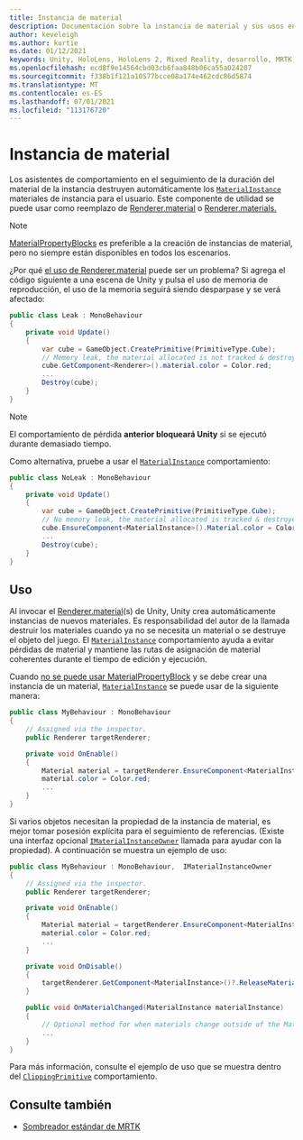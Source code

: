 ```yaml
---
title: Instancia de material
description: Documentación sobre la instancia de material y sus usos en MRTK
author: keveleigh
ms.author: kurtie
ms.date: 01/12/2021
keywords: Unity, HoloLens, HoloLens 2, Mixed Reality, desarrollo, MRTK, MaterialInstance,
ms.openlocfilehash: ecd8f9e14564cbd03cb6faa848b06ca55a024207
ms.sourcegitcommit: f338b1f121a10577bcce08a174e462cdc86d5874
ms.translationtype: MT
ms.contentlocale: es-ES
ms.lasthandoff: 07/01/2021
ms.locfileid: "113176720"
---
```

# <a name="material-instance"></a>Instancia de material

Los asistentes de comportamiento en el seguimiento de la duración del material de la instancia destruyen automáticamente los [`MaterialInstance`](xref:Microsoft.MixedReality.Toolkit.Rendering.MaterialInstance) materiales de instancia para el usuario. Este componente de utilidad se puede usar como reemplazo de [Renderer.material](https://docs.unity3d.com/ScriptReference/Renderer-material.html) o [Renderer.materials.](https://docs.unity3d.com/ScriptReference/Renderer-materials.html)

> [!NOTE]
> [MaterialPropertyBlocks](https://docs.unity3d.com/ScriptReference/MaterialPropertyBlock.html) es preferible a la creación de instancias de material, pero no siempre están disponibles en todos los escenarios.

¿Por qué [el uso de Renderer.material](https://docs.unity3d.com/ScriptReference/Renderer-material.html) puede ser un problema? Si agrega el código siguiente a una escena de Unity y pulsa el uso de memoria de reproducción, el uso de la memoria seguirá siendo desparpase y se verá afectado:

```c#
public class Leak : MonoBehaviour
{
    private void Update()
    {
        var cube = GameObject.CreatePrimitive(PrimitiveType.Cube);
        // Memory leak, the material allocated is not tracked & destroyed.
        cube.GetComponent<Renderer>().material.color = Color.red;
        ...
        Destroy(cube);
    }
}
```

> [!NOTE]
> El comportamiento de pérdida **anterior bloqueará Unity** si se ejecutó durante demasiado tiempo.

Como alternativa, pruebe a usar el [`MaterialInstance`](xref:Microsoft.MixedReality.Toolkit.Rendering.MaterialInstance) comportamiento:

```c#
public class NoLeak : MonoBehaviour
{
    private void Update()
    {
        var cube = GameObject.CreatePrimitive(PrimitiveType.Cube);
        // No memory leak, the material allocated is tracked & destroyed by MaterialInstance.
        cube.EnsureComponent<MaterialInstance>().Material.color = Color.red;
        ...
        Destroy(cube);
    }
}
```

## <a name="usage"></a>Uso

Al invocar el [Renderer.material](https://docs.unity3d.com/ScriptReference/Renderer-material.html)(s) de Unity, Unity crea automáticamente instancias de nuevos materiales. Es responsabilidad del autor de la llamada destruir los materiales cuando ya no se necesita un material o se destruye el objeto del juego. El [`MaterialInstance`](xref:Microsoft.MixedReality.Toolkit.Rendering.MaterialInstance) comportamiento ayuda a evitar pérdidas de material y mantiene las rutas de asignación de material coherentes durante el tiempo de edición y ejecución.

Cuando [no se puede usar MaterialPropertyBlock](https://docs.unity3d.com/ScriptReference/MaterialPropertyBlock.html) y se debe crear una instancia de un material, [`MaterialInstance`](xref:Microsoft.MixedReality.Toolkit.Rendering.MaterialInstance) se puede usar de la siguiente manera:

```c#
public class MyBehaviour : MonoBehaviour
{
    // Assigned via the inspector.
    public Renderer targetRenderer;

    private void OnEnable()
    {
        Material material = targetRenderer.EnsureComponent<MaterialInstance>().Material;
        material.color = Color.red;
        ...
    }
}
```

Si varios objetos necesitan la propiedad de la instancia de material, es mejor tomar posesión explícita para el seguimiento de referencias. (Existe una interfaz opcional [`IMaterialInstanceOwner`](xref:Microsoft.MixedReality.Toolkit.Rendering.IMaterialInstanceOwner) llamada para ayudar con la propiedad). A continuación se muestra un ejemplo de uso:

```c#
public class MyBehaviour : MonoBehaviour,  IMaterialInstanceOwner
{
    // Assigned via the inspector.
    public Renderer targetRenderer;

    private void OnEnable()
    {
        Material material = targetRenderer.EnsureComponent<MaterialInstance>().AcquireMaterial(this);
        material.color = Color.red;
        ...
    }

    private void OnDisable()
    {
        targetRenderer.GetComponent<MaterialInstance>()?.ReleaseMaterial(this)
    }

    public void OnMaterialChanged(MaterialInstance materialInstance)
    {
        // Optional method for when materials change outside of the MaterialInstance.
        ...
    }
}
```

Para más información, consulte el ejemplo de uso que se muestra dentro del [`ClippingPrimitive`](xref:Microsoft.MixedReality.Toolkit.Utilities.ClippingPrimitive) comportamiento.

## <a name="see-also"></a>Consulte también

* [Sombreador estándar de MRTK](mrtk-standard-shader.md)

